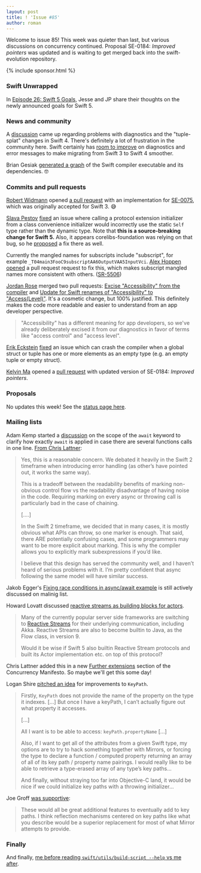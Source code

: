 ```yaml
---
layout: post
title: ! 'Issue #85'
author: roman
---
```


Welcome to issue 85! This week was quieter than last, but various discussions on concurrency continued. Proposal SE-0184: *Improved pointers* was updated and is waiting to get merged back into the swift-evolution repository.

<!--excerpt-->

{% include sponsor.html %}

### Swift Unwrapped

In [Episode 26: Swift 5 Goals](https://spec.fm/podcasts/swift-unwrapped/84324), Jesse and JP share their thoughts on the newly announced goals for Swift 5.

### News and community

A [discussion](https://twitter.com/NachoSoto/status/874336844757975040) came up regarding problems with diagnostics and the "tuple-splat" changes in Swift 4. There's definitely a lot of frustration in the community here. Swift certainly has [room to improve](https://bugs.swift.org/browse/SR-5198) on diagnostics and error messages to make migrating from Swift 3 to Swift 4 smoother.

Brian Gesiak [generated a graph](https://twitter.com/modocache/status/903091561457700865) of the Swift compiler executable and its dependencies. 🤓

### Commits and pull requests

[Robert Widmann](https://github.com/CodaFi) opened [a pull request](https://github.com/apple/swift/pull/11613) with an implementation for [SE-0075](https://github.com/apple/swift-evolution/blob/master/proposals/0075-import-test.md), which was originally accepted for Swift 3. 😅

[Slava Pestov](https://github.com/slavapestov) [fixed](https://github.com/apple/swift/pull/11637) an issue where calling a protocol extension initializer from a class convenience initializer would incorrectly use the static `Self` type rather than the dynamic type. Note that **this is a source-breaking change for Swift 5.** Also, it appears corelibs-foundation was relying on that bug, so he [proposed](https://github.com/apple/swift-corelibs-foundation/pull/1191) a fix there as well.

Currently the mangled names for subscripts include "subscript", for example `_T04main3FooC9subscriptAA6OutputVAA5InputVci`. [Alex Hoppen](https://github.com/ahoppen) [opened](https://github.com/apple/swift/pull/11283) a pull request request to fix this, which makes subscript mangled names more consistent with others. ([SR-5506](https://bugs.swift.org/browse/SR-5506))

[Jordan Rose](https://github.com/jrose-apple) merged two pull requests: [Excise "Accessibility" from the compiler](https://github.com/apple/swift/pull/11504#issuecomment-325472480) and [Update for Swift renames of "Accessibility" to "Access(Level)"](https://github.com/apple/swift-lldb/pull/250/files). It's a cosmetic change, but 100% justified. This definitely makes the code more readable and easier to understand from an app developer perspective.

> "Accessibility" has a different meaning for app developers, so we've already deliberately excised it from our diagnostics in favor of terms like "access control" and "access level".

[Erik Eckstein](https://github.com/eeckstein) [fixed](https://github.com/apple/swift/pull/11675) an issue which can crash the compiler when a global struct or tuple has one or more elements as an empty type (e.g. an empty tuple or empty struct).

[Kelvin Ma](https://github.com/kelvin13) opened a [pull request](https://github.com/apple/swift-evolution/pull/744) with updated version of SE-0184: *Improved pointers*.

### Proposals

No updates this week! See the [status page here](http://apple.github.io/swift-evolution/).

### Mailing lists

Adam Kemp started a [discussion](https://lists.swift.org/pipermail/swift-evolution/Week-of-Mon-20170828/039280.html) on the scope of the `await` keyword to clarify how exactly `await` is applied in case there are several functions calls in one line. [From Chris Lattner](https://lists.swift.org/pipermail/swift-evolution/Week-of-Mon-20170828/039306.html):

> Yes, this is a reasonable concern. We debated it heavily in the Swift 2 timeframe when introducing error handling (as other’s have pointed out, it works the same way).
>
> This is a tradeoff between the readability benefits of marking non-obvious control flow vs the readability disadvantage of having noise in the code. Requiring marking on every async or throwing call is particularly bad in the case of chaining.
>
> [....]
>
> In the Swift 2 timeframe, we decided that in many cases, it is mostly obvious what APIs can throw, so one marker is enough.  That said, there ARE potentially confusing cases, and some programmers may want to be more explicit about marking.  This is why the compiler allows you to explicitly mark subexpressions if you’d like.
>
> I believe that this design has served the community well, and I haven’t heard of serious problems with it. I’m pretty confident that async following the same model will have similar success.

Jakob Egger's [Fixing race conditions in async/await example](https://lists.swift.org/pipermail/swift-evolution/Week-of-Mon-20170814/039039.html) is still actively discussed on malinig list.

Howard Lovatt discussed [reactive streams as building blocks for actors](https://lists.swift.org/pipermail/swift-evolution/Week-of-Mon-20170828/039296.html).

> Many of the currently popular server side frameworks are switching to [Reactive Streams](http://en.wikipedia.org/wiki/Reactive_Streams#Adoption) for their underlying communication, including Akka. Reactive Streams are also to become builtin to Java, as the Flow class, in version 9.
>
> Would it be wise if Swift 5 also builtin Reactive Stream protocols and built its Actor implementation etc. on top of this protocol?

Chris Lattner added this in a new [Further extensions](https://gist.github.com/lattner/31ed37682ef1576b16bca1432ea9f782#further-extensions) section of the Concurrency Manifesto. So maybe we'll get this some day!

Logan Shire [pitched an idea](https://lists.swift.org/pipermail/swift-evolution/Week-of-Mon-20170821/039186.html) for improvements to `KeyPath`.

> Firstly, `KeyPath` does not provide the name of the property on the type it indexes. [...] But once I have a keyPath, I can’t actually figure out what property it accesses.
>
> [...]
>
> All I want is to be able to access: `keyPath.propertyName` [...]
>
> Also, if I want to get all of the attributes from a given Swift type, my options are to try to hack
something together with Mirrors, or forcing the type to declare a function / computed property
returning an array of all of its key path / property name pairings. I would really like to be able to
retrieve a type-erased array of any type’s key paths...
>
>
> And finally, without straying too far into Objective-C land, it would be nice if we could initialize key paths with a throwing initializer...

Joe Groff [was supportive](https://lists.swift.org/pipermail/swift-evolution/Week-of-Mon-20170821/039231.html):

> These would all be great additional features to eventually add to key paths. I think reflection mechanisms centered on key paths like what you describe would be a superior replacement for most of what Mirror attempts to provide.

### Finally

And finally, [me before reading `swift/utils/build-script --help` vs me after](https://twitter.com/modocache/status/902618510966349829).
